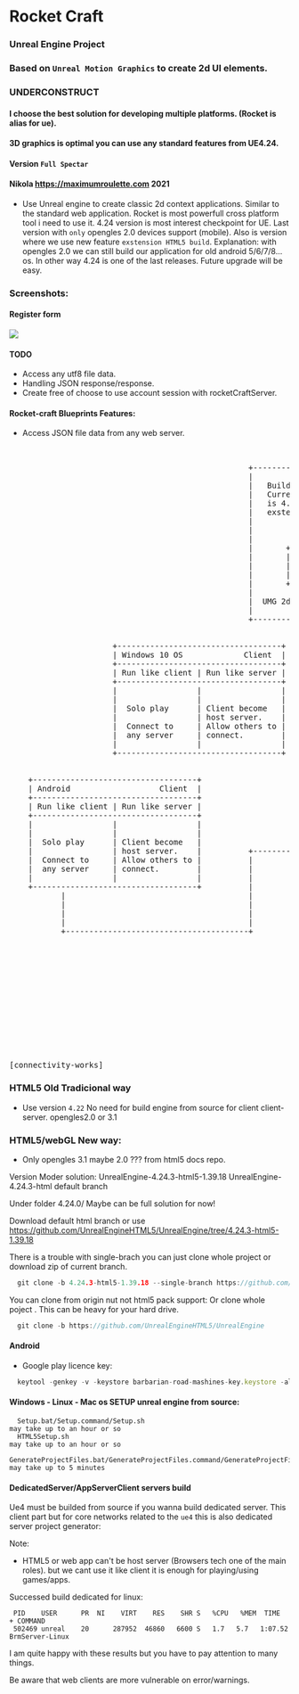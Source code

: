 
# Rocket Craft
### Unreal Engine Project
### Based on `Unreal Motion Graphics` to create 2d UI elements.
### UNDERCONSTRUCT
#### I choose the best solution for developing multiple platforms. (Rocket is alias for ue).
#### 3D graphics is optimal you can use any standard features from UE4.24.
#### Version `Full Spectar`
#### Nikola https://maximumroulette.com 2021

- Use Unreal engine to create classic 2d context applications.
  Similar to the standard web application.
  Rocket is most powerfull cross platform tool i need to use it.
  4.24 version is most interest checkpoint for UE.
  Last version with `only` opengles 2.0 devices support (mobile).
  Also is version where we use new feature `exstension HTML5 build`.
  Explanation: with opengles 2.0 we can still build our application 
  for old android 5/6/7/8... os. In other way 4.24 is one of the last
  releases. Future upgrade will be easy.


### Screenshots:

#### Register form
![](https://github.com/zlatnaspirala/rocket-craft/blob/master/non-project-files/registerform-dev.png)

#### TODO

 - Access any utf8 file data.
 - Handling JSON response/response.
 - Create free of choose to use account session with
   rocketCraftServer.

#### Rocket-craft Blueprints Features:

 - Access JSON file data from any web server.
     
<pre>

  
                                                   +-----------------------------------------------+
                                                   |                                               |
                                                   |   Build from source Unreal Engine             |
                                                   |   Current active and ultimate version         |
                                                   |   is 4.24.3 Read more from html5 ue4          |
                                                   |   exstension github repo readme files.        |
                                                   |                                               |
                                                   |                                               |
                                                   |        Ultimate multiplatform solution.       |
                                                   |       +-------------------------------+       |
                                                   |       |                               |       |
                                                   |       |   ONE SOURCE ALL PLATFORMS    |       |
                                                   |       |                               |       |
                                                   |       +-------------------------------+       |
                                                   |                                               |
                                                   |  UMG 2d Context  PhysX                        |
                                                   |                                               |
                                                   +-----------------------------------------------+

                                                                                                                                                                                       Android
                      +-----------------------------------+  +----------------------------------+  +-----------------------------------+
                      | Windows 10 OS             Client  |  | Linux OS                 Client  |  | MacOS                     Client  |
                      +-----------------------------------+  +----------------------------------+  +-----------------------------------+
                      | Run like client | Run like server |  | Run like client | Run like server|  | Run like client | Run like server |
                      +-----------------------------------+  +----------------------------------+  +-----------------------------------+                                                Windows 10
                      |                 |                 |  |                 |                |  |                 |                 |                                                MacOS
                      |                 |                 |  |                 |                |  |                 |                 |
                      |  Solo play      | Client become   |  |  Solo play      | Client become  |  |  Solo play      | Client become   |                                           Client become
                      |                 | host server.    |  |                 | host server.   |  |                 | host server.    |                                           host server.
                      |  Connect to     | Allow others to |  |  Connect to     | Allow others to|  |  Connect to     | Allow others to |                                           Allow others to
                      |  any server     | connect.        |  |  any server     | connect.       |  |  any server     | connect.        |                                           connect.
                      |                 |                 |  |                 |                |  |                 |                 |
                      +-----------------------------------+  +----------------------------------+  +-----------------------------------+
                                                                      |
                                                                      |
    +-----------------------------------+                             |                                              +-----------------------------------+
    | Android                   Client  |                             |                                              | iOS                       Client  |
    +-----------------------------------+                             v                                              +-----------------------------------+
    | Run like client | Run like server |                    +----------------------------------+                    | Run like client | Run like server |
    +-----------------------------------+                    |         Dedicated server         |                    +-----------------------------------+
    |                 |                 |                    +----------------------------------+                    |                 |                 |
    |                 |                 |                    |                                  |                    |                 |                 |
    |  Solo play      | Client become   |                    |                                  |                    |  Solo play      | Client become   |
    |                 | host server.    |          +-------->+                                  |                    |                 | host server.    |
    |  Connect to     | Allow others to |          |         |                                  |                    |  Connect to     | Allow others to |
    |  any server     | connect.        |          |         |                                  |                    |  any server     | connect.        |
    |                 |                 |          |         +----------------------------------+                    |                 |                 |
    +-----------------------------------+          |                                                                 +-----------------------------------+
           |                                       |
           |                                       |
           |                                       |
           |                                       |         +-----------------------------------+
           +---------------------------------------+         | iOS                       Client  |
                                                             +-----------------------------------+
                                                             | Run like client | Run like server |
                                                             +-----------------------------------+
                                                             |                 |                 |
                                                             |                 | Not possible    |
                                                             |  Solo play      |                 |
                                                             |                 |                 |
                                                             |  Connect to     |                 |
                                                             |  any server     |                 |
                                                             |                 |                 |
                                                             +-----------------------------------+



[connectivity-works]
</pre>
  
### HTML5 Old Tradicional way

  - Use version `4.22`
  No need for build engine from source for client client-server.
  opengles2.0 or 3.1
  
### HTML5/webGL New way:

  - Only opengles 3.1 maybe 2.0 ??? from html5 docs repo.

  Version Moder solution: 
  UnrealEngine-4.24.3-html5-1.39.18
  UnrealEngine-4.24.3-html default branch

  Under folder 4.24.0/
  Maybe can be full solution for now!

 Download default html branch or use 
 https://github.com/UnrealEngineHTML5/UnrealEngine/tree/4.24.3-html5-1.39.18

  There is a trouble with single-brach you can just clone whole project or download zip of current branch.
  
```cpp
  git clone -b 4.24.3-html5-1.39.18 --single-branch https://github.com/UnrealEngineHTML5/UnrealEngine ue4-4.24.3-html5
```

  You can clone from origin nut not html5 pack support:
  Or clone whole poject . This can be heavy for your hard drive.

```cpp
  git clone -b https://github.com/UnrealEngineHTML5/UnrealEngine
```

#### Android 

  - Google play licence key:

```js
  keytool -genkey -v -keystore barbarian-road-mashines-key.keystore -alias barbarian-road-mashines -keyalg RSA -keysize 2048 -validity 10000
```

#### Windows - Linux - Mac os SETUP unreal engine from source:

```
  Setup.bat/Setup.command/Setup.sh                                              may take up to an hour or so
  HTML5Setup.sh                                                                 may take up to an hour or so
  GenerateProjectFiles.bat/GenerateProjectFiles.command/GenerateProjectFiles.sh may take up to 5 minutes
```

#### DedicatedServer/AppServerClient servers build

Ue4 must be builded from source if you wanna build dedicated server.
This client part but for core networks related to the `ue4` this is also dedicated server project generator:

Note:
 - HTML5 or web app can't be host server (Browsers tech one of the main roles).
   but we cant use it like client it is enough for playing/using games/apps.

Successed build dedicated for linux:

```
 PID    USER      PR  NI    VIRT    RES    SHR S   %CPU   %MEM  TIME  + COMMAND
 502469 unreal    20      287952  46860   6600 S   1.7   5.7   1:07.52 BrmServer-Linux
```

I am quite happy with these results but you have to pay attention to many things.

Be aware that web clients are more vulnerable on error/warnings.
